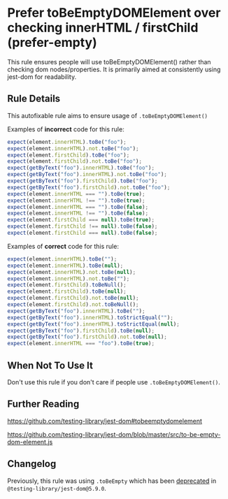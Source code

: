 # Prefer toBeEmptyDOMElement over checking innerHTML / firstChild (prefer-empty)

This rule ensures people will use toBeEmptyDOMElement() rather than checking dom
nodes/properties. It is primarily aimed at consistently using jest-dom for
readability.

## Rule Details

This autofixable rule aims to ensure usage of `.toBeEmptyDOMElement()`

Examples of **incorrect** code for this rule:

```js
expect(element.innerHTML).toBe("foo");
expect(element.innerHTML).not.toBe("foo");
expect(element.firstChild).toBe("foo");
expect(element.firstChild).not.toBe("foo");
expect(getByText("foo").innerHTML).toBe("foo");
expect(getByText("foo").innerHTML).not.toBe("foo");
expect(getByText("foo").firstChild).toBe("foo");
expect(getByText("foo").firstChild).not.toBe("foo");
expect(element.innerHTML === "").toBe(true);
expect(element.innerHTML !== "").toBe(true);
expect(element.innerHTML === "").toBe(false);
expect(element.innerHTML !== "").toBe(false);
expect(element.firstChild === null).toBe(true);
expect(element.firstChild !== null).toBe(false);
expect(element.firstChild === null).toBe(false);
```

Examples of **correct** code for this rule:

```js
expect(element.innerHTML).toBe("");
expect(element.innerHTML).toBe(null);
expect(element.innerHTML).not.toBe(null);
expect(element.innerHTML).not.toBe("");
expect(element.firstChild).toBeNull();
expect(element.firstChild).toBe(null);
expect(element.firstChild).not.toBe(null);
expect(element.firstChild).not.toBeNull();
expect(getByText("foo").innerHTML).toBe("");
expect(getByText("foo").innerHTML).toStrictEqual("");
expect(getByText("foo").innerHTML).toStrictEqual(null);
expect(getByText("foo").firstChild).toBe(null);
expect(getByText("foo").firstChild).not.toBe(null);
expect(element.innerHTML === "foo").toBe(true);
```

## When Not To Use It

Don't use this rule if you don't care if people use `.toBeEmptyDOMElement()`.

## Further Reading

<https://github.com/testing-library/jest-dom#tobeemptydomelement>

<https://github.com/testing-library/jest-dom/blob/master/src/to-be-empty-dom-element.js>

## Changelog

Previously, this rule was using `.toBeEmpty` which has been [deprecated](https://github.com/testing-library/jest-dom/releases/tag/v5.9.0) in `@testing-library/jest-dom@5.9.0`.
